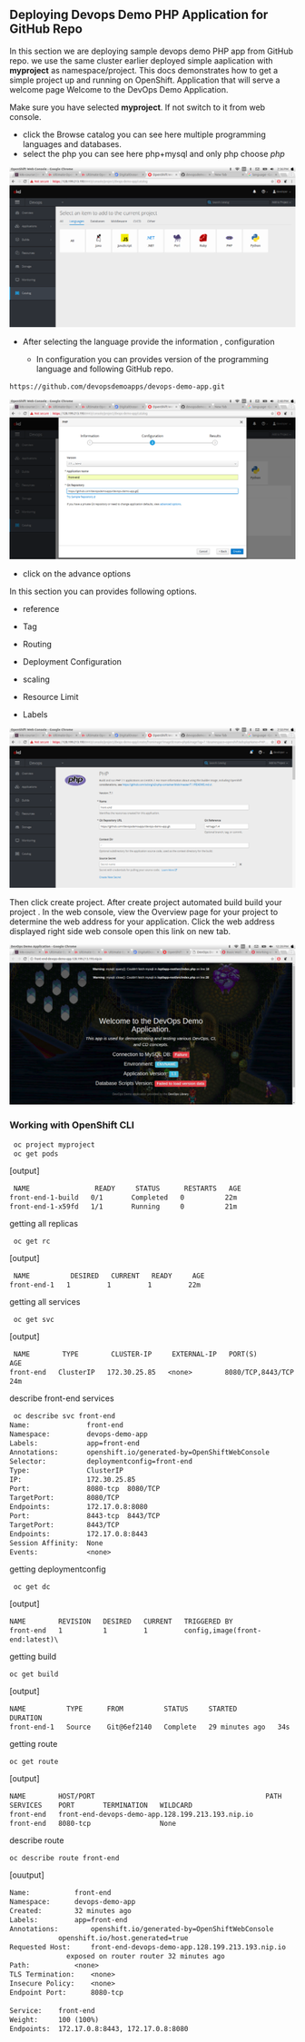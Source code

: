 ## Deploying Devops Demo PHP Application for GitHub Repo

In this section we are deploying sample devops demo PHP app from GitHub repo.
we use the same cluster earlier deployed simple aaplication with **myproject**  as  namespace/project.
This docs demonstrates how to get a simple project up and running on OpenShift. Application that will serve a welcome page Welcome to the DevOps Demo Application.

Make sure you have selected **myproject**. If not  switch  to it from web console.

* click the Browse catalog you can see here multiple programming languages and databases.
* select the php you can see here php+mysql and only php choose *php*

![project](images/php3.png)

* After selecting the language provide the information ,
configuration

   * In configuration you can provides version of the programming language and following GitHub repo.

```
https://github.com/devopsdemoapps/devops-demo-app.git
```
![project](images/php4.png)

* click on the advance options

In this section you can provides following options.
* reference

* Tag

* Routing

* Deployment Configuration

* scaling

* Resource Limit

* Labels

![project](images/php5.png)

 Then click create project. After create project automated build build your project .
 In the web console, view the Overview page for your project to determine the web address for your application. Click the web address displayed right side web console open this link on new tab.

 ![project](images/php10.png)


### Working with OpenShift CLI

```
 oc project myproject 
 oc get pods
```

 [output]
```
 NAME                READY     STATUS      RESTARTS   AGE
front-end-1-build   0/1       Completed   0          22m
front-end-1-x59fd   1/1       Running     0          21m
```

 getting all replicas
```
 oc get rc
```
 [output]
```
 NAME          DESIRED   CURRENT   READY     AGE
front-end-1   1         1         1         22m
```

getting all services
```
 oc get svc
```

 [output]
```
 NAME        TYPE        CLUSTER-IP     EXTERNAL-IP   PORT(S)             AGE
front-end   ClusterIP   172.30.25.85   <none>        8080/TCP,8443/TCP   24m
```
 describe front-end services

```
 oc describe svc front-end
Name:              front-end
Namespace:         devops-demo-app
Labels:            app=front-end
Annotations:       openshift.io/generated-by=OpenShiftWebConsole
Selector:          deploymentconfig=front-end
Type:              ClusterIP
IP:                172.30.25.85
Port:              8080-tcp  8080/TCP
TargetPort:        8080/TCP
Endpoints:         172.17.0.8:8080
Port:              8443-tcp  8443/TCP
TargetPort:        8443/TCP
Endpoints:         172.17.0.8:8443
Session Affinity:  None
Events:            <none>
```

 getting deploymentconfig
```
 oc get dc
```
[output]
```
NAME        REVISION   DESIRED   CURRENT   TRIGGERED BY
front-end   1          1         1         config,image(front-end:latest)\

```

getting build
```
oc get build
```
[output]
```
NAME          TYPE      FROM          STATUS     STARTED          DURATION
front-end-1   Source    Git@6ef2140   Complete   29 minutes ago   34s

```
getting route
```
oc get route
```
[output]
```
NAME        HOST/PORT                                          PATH      SERVICES    PORT       TERMINATION   WILDCARD
front-end   front-end-devops-demo-app.128.199.213.193.nip.io             front-end   8080-tcp                 None
```
describe route
```
oc describe route front-end
```
[ouutput]
```
Name:			front-end
Namespace:		devops-demo-app
Created:		32 minutes ago
Labels:			app=front-end
Annotations:		openshift.io/generated-by=OpenShiftWebConsole
			openshift.io/host.generated=true
Requested Host:		front-end-devops-demo-app.128.199.213.193.nip.io
			  exposed on router router 32 minutes ago
Path:			<none>
TLS Termination:	<none>
Insecure Policy:	<none>
Endpoint Port:		8080-tcp

Service:	front-end
Weight:		100 (100%)
Endpoints:	172.17.0.8:8443, 172.17.0.8:8080

```
